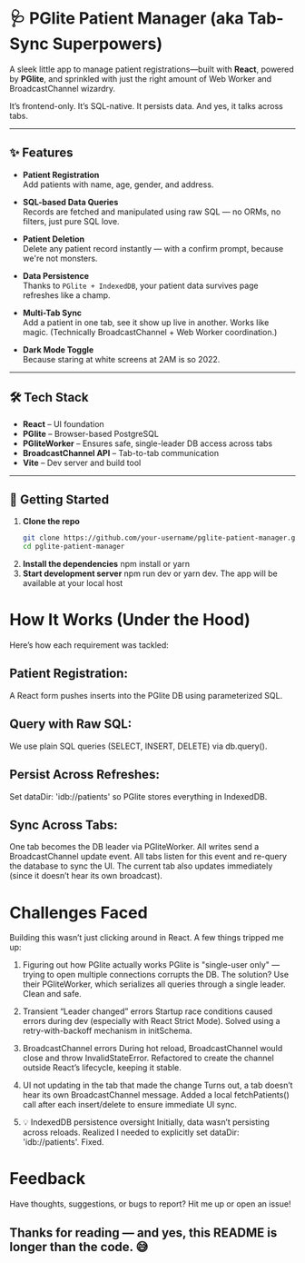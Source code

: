 # 🩺 PGlite Patient Manager (aka Tab-Sync Superpowers)

A sleek little app to manage patient registrations—built with **React**, powered by **PGlite**, and sprinkled with just the right amount of Web Worker and BroadcastChannel wizardry.

It’s frontend-only. It’s SQL-native. It persists data. And yes, it talks across tabs.

---

## ✨ Features

- **Patient Registration**  
  Add patients with name, age, gender, and address.

- **SQL-based Data Queries**  
  Records are fetched and manipulated using raw SQL — no ORMs, no filters, just pure SQL love.

- **Patient Deletion**  
  Delete any patient record instantly — with a confirm prompt, because we're not monsters.

- **Data Persistence**  
  Thanks to `PGlite + IndexedDB`, your patient data survives page refreshes like a champ.

- **Multi-Tab Sync**  
  Add a patient in one tab, see it show up live in another. Works like magic. (Technically BroadcastChannel + Web Worker coordination.)

- **Dark Mode Toggle**  
  Because staring at white screens at 2AM is so 2022.

---

## 🛠️ Tech Stack

- **React** – UI foundation
- **PGlite** – Browser-based PostgreSQL
- **PGliteWorker** – Ensures safe, single-leader DB access across tabs
- **BroadcastChannel API** – Tab-to-tab communication
- **Vite** – Dev server and build tool

---

## 🚀 Getting Started

1. **Clone the repo**  
   ```bash
   git clone https://github.com/your-username/pglite-patient-manager.git
   cd pglite-patient-manager
2. **Install the dependencies** 
   npm install
   or
   yarn
3. **Start development server**
   npm run dev
   or
   yarn dev.
   The app will be available at your local host


# How It Works (Under the Hood)
Here’s how each requirement was tackled:

## Patient Registration:
A React form pushes inserts into the PGlite DB using parameterized SQL.

## Query with Raw SQL:
We use plain SQL queries (SELECT, INSERT, DELETE) via db.query().

## Persist Across Refreshes:
Set dataDir: 'idb://patients' so PGlite stores everything in IndexedDB.

## Sync Across Tabs:

One tab becomes the DB leader via PGliteWorker.
All writes send a BroadcastChannel update event.
All tabs listen for this event and re-query the database to sync the UI.
The current tab also updates immediately (since it doesn’t hear its own broadcast).


# Challenges Faced
Building this wasn’t just clicking around in React. A few things tripped me up:

1. Figuring out how PGlite actually works
PGlite is "single-user only" — trying to open multiple connections corrupts the DB. The solution? Use their PGliteWorker, which serializes all queries through a single leader. Clean and safe.

2. Transient “Leader changed” errors
Startup race conditions caused errors during dev (especially with React Strict Mode). Solved using a retry-with-backoff mechanism in initSchema.

3. BroadcastChannel errors
During hot reload, BroadcastChannel would close and throw InvalidStateError. Refactored to create the channel outside React’s lifecycle, keeping it stable.

4. UI not updating in the tab that made the change
Turns out, a tab doesn’t hear its own BroadcastChannel message. Added a local fetchPatients() call after each insert/delete to ensure immediate UI sync.

5. 💡 IndexedDB persistence oversight
Initially, data wasn’t persisting across reloads. Realized I needed to explicitly set dataDir: 'idb://patients'. Fixed.

# Feedback
Have thoughts, suggestions, or bugs to report? Hit me up or open an issue!

## Thanks for reading — and yes, this README is longer than the code. 😅

